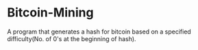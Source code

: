 # Bitcoin-Mining
A program that generates a hash for bitcoin based on a specified difficulty(No. of 0's at the beginning of hash).


